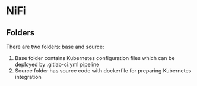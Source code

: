 # NiFi
## Folders
There are two folders: base and source:<br>
1. Base folder contains Kubernetes configuration files which can be deployed by .gitlab-ci.yml pipeline 
2. Source folder has source code with dockerfile for preparing Kubernetes integration